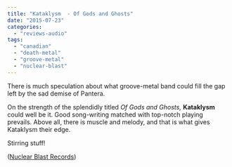 ```yaml
---
title: "Kataklysm  - Of Gods and Ghosts"
date: "2015-07-23"
categories: 
  - "reviews-audio"
tags: 
  - "canadian"
  - "death-metal"
  - "groove-metal"
  - "nuclear-blast"
---
```


There is much speculation about what groove-metal band could fill the gap left by the sad demise of Pantera.

On the strength of the splendidly titled _Of Gods and Ghosts,_ **Kataklysm** could well be it. Good song-writing matched with top-notch playing prevails. Above all, there is muscle and melody, and that is what gives Kataklysm their edge.

Stirring stuff!

([Nuclear Blast Records](http://www.nuclearblast.de/en/))
